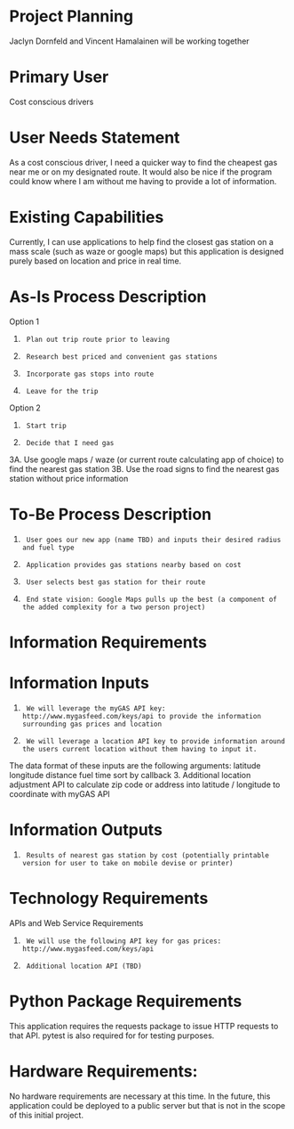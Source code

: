 # Project Planning
Jaclyn Dornfeld and Vincent Hamalainen will be working together

# Primary User
Cost conscious drivers

# User Needs Statement
As a cost conscious driver, I need a quicker way to find the cheapest gas near me or on my designated route. It would also be nice if the program could know where I am without me having to provide a lot of information.

# Existing Capabilities
Currently, I can use applications to help find the closest gas station on a mass scale (such as waze or google maps) but this application is designed purely based on location and price in real time.

# As-Is Process Description

Option 1
 1.      Plan out trip route prior to leaving
 2.      Research best priced and convenient gas stations
 3.      Incorporate gas stops into route
 4.      Leave for the trip

Option 2
 1.      Start trip
 2.      Decide that I need gas
 3A. Use google maps / waze (or current route calculating app of choice) to find the nearest gas station
 3B. Use the road signs to find the nearest gas station without price information
 
# To-Be Process Description
 
1.      User goes our new app (name TBD) and inputs their desired radius and fuel type
2.      Application provides gas stations nearby based on cost
3.      User selects best gas station for their route
4.      End state vision: Google Maps pulls up the best (a component of the added complexity for a two person project) 

# Information Requirements

# Information Inputs
1.      We will leverage the myGAS API key: http://www.mygasfeed.com/keys/api to provide the information surrounding gas prices and location
2.      We will leverage a location API key to provide information around the users current location without them having to input it. 
The data format of these inputs are the following arguments:
    latitude
   longitude
    distance
    fuel time
    sort by
   callback
3.      Additional location adjustment API to calculate zip code or address into latitude / longitude to coordinate with myGAS API

# Information Outputs

1.      Results of nearest gas station by cost (potentially printable version for user to take on mobile devise or printer)
# Technology Requirements

APIs and Web Service Requirements

1.      We will use the following API key for gas prices: http://www.mygasfeed.com/keys/api
2.      Additional location API (TBD)

# Python Package Requirements
This application requires the requests package to issue HTTP requests to that API. pytest is also required for for testing purposes.

# Hardware Requirements:
No hardware requirements are necessary at this time. In the future, this application could be deployed to a public server but that is not in the scope of this initial project.
